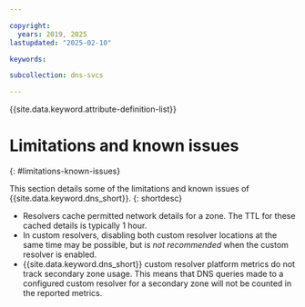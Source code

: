 ```yaml
---

copyright:
  years: 2019, 2025
lastupdated: "2025-02-10"

keywords:

subcollection: dns-svcs

---
```


{{site.data.keyword.attribute-definition-list}}

# Limitations and known issues
{: #limitations-known-issues}

This section details some of the limitations and known issues of {{site.data.keyword.dns_short}}.
{: shortdesc}

* Resolvers cache permitted network details for a zone. The TTL for these cached details is typically 1 hour.
* In custom resolvers, disabling both custom resolver locations at the same time may be possible, but is _not recommended_ when the custom resolver is enabled.
* {{site.data.keyword.dns_short}} custom resolver platform metrics do not track secondary zone usage. This means that DNS queries made to a configured custom resolver for a secondary zone will not be counted in the reported metrics.

